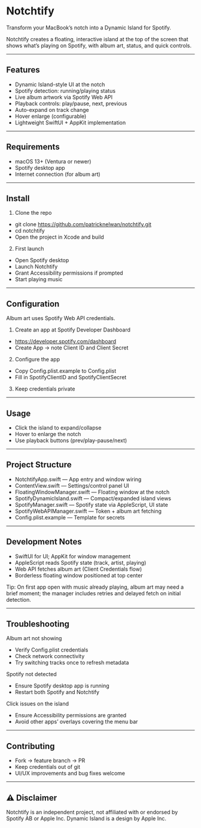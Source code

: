 # Notchtify

Transform your MacBook’s notch into a Dynamic Island for Spotify.

Notchtify creates a floating, interactive island at the top of the screen that shows what’s playing on Spotify, with album art, status, and quick controls.

---

## Features

- Dynamic Island-style UI at the notch
- Spotify detection: running/playing status
- Live album artwork via Spotify Web API
- Playback controls: play/pause, next, previous
- Auto-expand on track change
- Hover enlarge (configurable)
- Lightweight SwiftUI + AppKit implementation

---

## Requirements

- macOS 13+ (Ventura or newer)
- Spotify desktop app
- Internet connection (for album art)

---

## Install

1) Clone the repo
- git clone https://github.com/patricknelwan/notchtify.git
- cd notchtify
- Open the project in Xcode and build

2) First launch
- Open Spotify desktop
- Launch Notchtify
- Grant Accessibility permissions if prompted
- Start playing music

---

## Configuration

Album art uses Spotify Web API credentials.

1) Create an app at Spotify Developer Dashboard
- https://developer.spotify.com/dashboard
- Create App → note Client ID and Client Secret

2) Configure the app
- Copy Config.plist.example to Config.plist
- Fill in SpotifyClientID and SpotifyClientSecret

3) Keep credentials private

---

## Usage

- Click the island to expand/collapse
- Hover to enlarge the notch
- Use playback buttons (prev/play-pause/next)

---

## Project Structure

- NotchtifyApp.swift — App entry and window wiring
- ContentView.swift — Settings/control panel UI
- FloatingWindowManager.swift — Floating window at the notch
- SpotifyDynamicIsland.swift — Compact/expanded island views
- SpotifyManager.swift — Spotify state via AppleScript, UI state
- SpotifyWebAPIManager.swift — Token + album art fetching
- Config.plist.example — Template for secrets

---

## Development Notes

- SwiftUI for UI; AppKit for window management
- AppleScript reads Spotify state (track, artist, playing)
- Web API fetches album art (Client Credentials flow)
- Borderless floating window positioned at top center

Tip: On first app open with music already playing, album art may need a brief moment; the manager includes retries and delayed fetch on initial detection.

---

## Troubleshooting

Album art not showing
- Verify Config.plist credentials
- Check network connectivity
- Try switching tracks once to refresh metadata

Spotify not detected
- Ensure Spotify desktop app is running
- Restart both Spotify and Notchtify

Click issues on the island
- Ensure Accessibility permissions are granted
- Avoid other apps’ overlays covering the menu bar

---

## Contributing

- Fork → feature branch → PR
- Keep credentials out of git
- UI/UX improvements and bug fixes welcome

---

## ⚠️ Disclaimer

Notchtify is an independent project, not affiliated with or endorsed by Spotify AB or Apple Inc. Dynamic Island is a design by Apple Inc.
